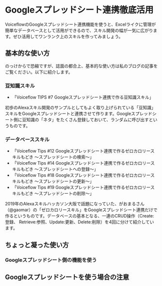 # Googleスプレッドシート連携徹底活用

VoiceflowのGoogleスプレッドシート連携機能を使うと、Excelライクに管理が簡単なデータベースとして活用ができるので、スキル開発の幅が一気に広がります。ぜひ活用してワンランク上のスキルを作ってみましょう。

## 基本的な使い方

のっけからで恐縮ですが、誌面の都合上、基本的な使い方は私のブログの記事をご覧ください。以下に紹介します。

### 豆知識スキル

- 「Voiceflow TIPS #7 Googleスプレッドシート連携で作る豆知識スキル」

初歩のAlexaスキル開発のサンプルとしてもよく取り上げられている「豆知識」スキルをGoogleスプレッドシートと連携させて作ります。Googleスプレッドシート側に豆知識の「ネタ」をたくさん登録しておいて、ランダムに呼び出すというものです。

### データベーススキル

- 「Voiceflow Tips #12 Googleスプレッドシート連携で作るゼロカロリースキルもどき 〜スプレッドシートの検索〜」
- 「Voiceflow Tips #14 Googleスプレッドシート連携で作るゼロカロリースキルもどき 〜スプレッドシートへの登録〜」
- 「Voiceflow Tips #18 Googleスプレッドシート連携で作るゼロカロリースキルもどき 〜スプレッドシートの更新〜」
- 「Voiceflow Tips #19 Googleスプレッドシート連携で作るゼロカロリースキルもどき 〜スプレッドシートの削除〜」

2019年のAlexaスキルハッカソン大阪で話題になっていた、がおまるさん（@gaomar）の「ゼロカロリースキル」をGoogleスプレッドシート連携だけで作るというものです。データベースの基本となる、一連のCRUD操作（Create:登録、 Retrieve:参照、Update:更新、Delete:削除）を4回に分けて紹介しています。

## ちょっと凝った使い方

### Googleスプレッドシート側の機能を使う

## Googleスプレッドシートを使う場合の注意
